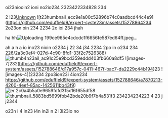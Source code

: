 oi23niooin2 ioni no2io234 2323422334828 234 

2
!23[Unknown](https://github.com/eduffield9/expert-system/assets/152788646/e6a6ade9-71ef-44b6-be67-3b908234a8026c8)
![t23humbnail_ecc9e1a00c52896b74c0aadbcd44c4e9](https://github.com/eduffield9/expert-syste23m/assets/15278864234 2o23on oin 234 
2234  2o ioi 234 
jhah

ha
hh![Uploading 199ce965e4cdcdc1f6656fe587ed64ff.jpeg…]()

ah
a
h
a io ino23 nioin o2234 
j
22
34 j34 2234 2po in o234 
234 226/2a3c0ef4-027d-4c90-8fd1-33f2c7526388)
![thumb4n23ail_ac91c25e9bcd359eddd403fb660a8df5](https://github.com/eduffield9/expert-system/a234ss4ets/152234788646/53f84b07-e446-4719-a26c-defc84bb38d1)
![images-7]232(https://github.com/eduffield9/expert-system/assets/152788646/d17a957c-0411-467f-bac7-da2229c44b194)23
![images-4](23234 2po3ion23i 4ion234 https://github.com/eduffield9/expert-system/assets/152788646/a7870213-4260-4eef-85ac-1425611bb43f9)
![er 2c0a4b5a0e9659fdfd315c16f655df58](https://github.com/eduffield9/expert-system/assets/152788646/57e300b4-9b24-4c34-81c5-e7fa2c9f94f0)
![thumbnail_5883bd5699fbb42bde20b9f7b4a531f3](https://github.com/eduffield9/expert-system/assets/152788646/0f36c2c4-ed89-4fbb-98e4-94d67966af3b)
234234234223
4
23
j
j2344

  o23n
  i 4
  in23
   i4n in2i
   n 2
    i3i23io no
